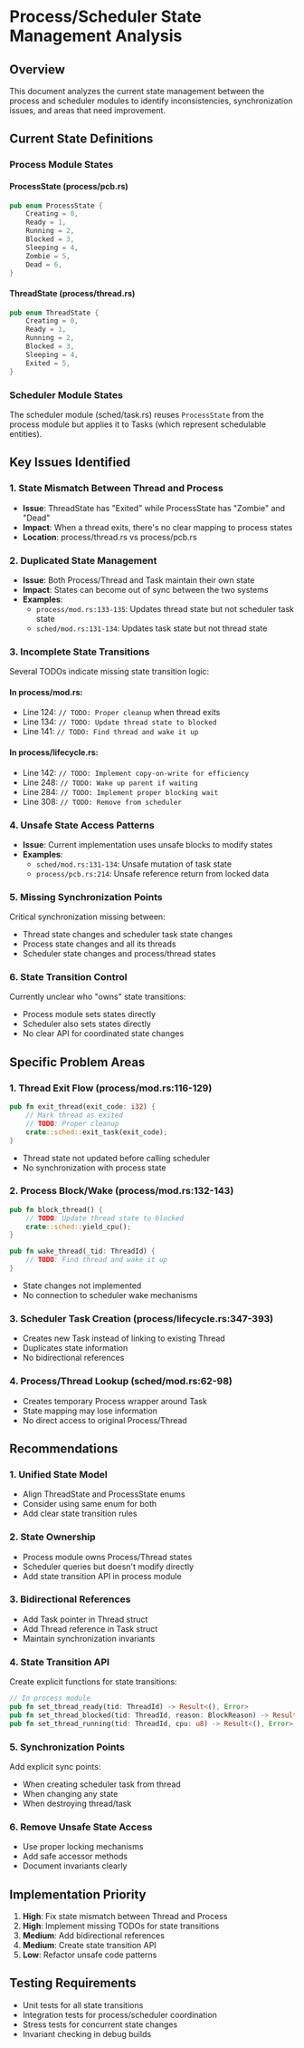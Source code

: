# Process/Scheduler State Management Analysis

## Overview
This document analyzes the current state management between the process and scheduler modules to identify inconsistencies, synchronization issues, and areas that need improvement.

## Current State Definitions

### Process Module States

#### ProcessState (process/pcb.rs)
```rust
pub enum ProcessState {
    Creating = 0,
    Ready = 1,
    Running = 2,
    Blocked = 3,
    Sleeping = 4,
    Zombie = 5,
    Dead = 6,
}
```

#### ThreadState (process/thread.rs)
```rust
pub enum ThreadState {
    Creating = 0,
    Ready = 1,
    Running = 2,
    Blocked = 3,
    Sleeping = 4,
    Exited = 5,
}
```

### Scheduler Module States
The scheduler module (sched/task.rs) reuses `ProcessState` from the process module but applies it to Tasks (which represent schedulable entities).

## Key Issues Identified

### 1. State Mismatch Between Thread and Process
- **Issue**: ThreadState has "Exited" while ProcessState has "Zombie" and "Dead"
- **Impact**: When a thread exits, there's no clear mapping to process states
- **Location**: process/thread.rs vs process/pcb.rs

### 2. Duplicated State Management
- **Issue**: Both Process/Thread and Task maintain their own state
- **Impact**: States can become out of sync between the two systems
- **Examples**:
  - `process/mod.rs:133-135`: Updates thread state but not scheduler task state
  - `sched/mod.rs:131-134`: Updates task state but not thread state

### 3. Incomplete State Transitions
Several TODOs indicate missing state transition logic:

#### In process/mod.rs:
- Line 124: `// TODO: Proper cleanup` when thread exits
- Line 134: `// TODO: Update thread state to blocked` 
- Line 141: `// TODO: Find thread and wake it up`

#### In process/lifecycle.rs:
- Line 142: `// TODO: Implement copy-on-write for efficiency`
- Line 248: `// TODO: Wake up parent if waiting`
- Line 284: `// TODO: Implement proper blocking wait`
- Line 308: `// TODO: Remove from scheduler`

### 4. Unsafe State Access Patterns
- **Issue**: Current implementation uses unsafe blocks to modify states
- **Examples**:
  - `sched/mod.rs:131-134`: Unsafe mutation of task state
  - `process/pcb.rs:214`: Unsafe reference return from locked data

### 5. Missing Synchronization Points
Critical synchronization missing between:
- Thread state changes and scheduler task state changes
- Process state changes and all its threads
- Scheduler state changes and process/thread states

### 6. State Transition Control
Currently unclear who "owns" state transitions:
- Process module sets states directly
- Scheduler also sets states directly
- No clear API for coordinated state changes

## Specific Problem Areas

### 1. Thread Exit Flow (process/mod.rs:116-129)
```rust
pub fn exit_thread(exit_code: i32) {
    // Mark thread as exited
    // TODO: Proper cleanup
    crate::sched::exit_task(exit_code);
}
```
- Thread state not updated before calling scheduler
- No synchronization with process state

### 2. Process Block/Wake (process/mod.rs:132-143)
```rust
pub fn block_thread() {
    // TODO: Update thread state to blocked
    crate::sched::yield_cpu();
}

pub fn wake_thread(_tid: ThreadId) {
    // TODO: Find thread and wake it up
}
```
- State changes not implemented
- No connection to scheduler wake mechanisms

### 3. Scheduler Task Creation (process/lifecycle.rs:347-393)
- Creates new Task instead of linking to existing Thread
- Duplicates state information
- No bidirectional references

### 4. Process/Thread Lookup (sched/mod.rs:62-98)
- Creates temporary Process wrapper around Task
- State mapping may lose information
- No direct access to original Process/Thread

## Recommendations

### 1. Unified State Model
- Align ThreadState and ProcessState enums
- Consider using same enum for both
- Add clear state transition rules

### 2. State Ownership
- Process module owns Process/Thread states
- Scheduler queries but doesn't modify directly
- Add state transition API in process module

### 3. Bidirectional References
- Add Task pointer in Thread struct
- Add Thread reference in Task struct
- Maintain synchronization invariants

### 4. State Transition API
Create explicit functions for state transitions:
```rust
// In process module
pub fn set_thread_ready(tid: ThreadId) -> Result<(), Error>
pub fn set_thread_blocked(tid: ThreadId, reason: BlockReason) -> Result<(), Error>
pub fn set_thread_running(tid: ThreadId, cpu: u8) -> Result<(), Error>
```

### 5. Synchronization Points
Add explicit sync points:
- When creating scheduler task from thread
- When changing any state
- When destroying thread/task

### 6. Remove Unsafe State Access
- Use proper locking mechanisms
- Add safe accessor methods
- Document invariants clearly

## Implementation Priority
1. **High**: Fix state mismatch between Thread and Process
2. **High**: Implement missing TODOs for state transitions
3. **Medium**: Add bidirectional references
4. **Medium**: Create state transition API
5. **Low**: Refactor unsafe code patterns

## Testing Requirements
- Unit tests for all state transitions
- Integration tests for process/scheduler coordination
- Stress tests for concurrent state changes
- Invariant checking in debug builds